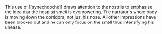 This use of [[synechdoche]] draws attention to the nostrils to emphasise the idea that the hospital smell is overpowering. The narrator's whole body is moving down the corridors, not just his nose. All other impressions have been blocked out and he can only focus on the smell thus intensifying his unease.